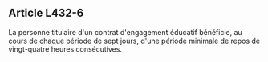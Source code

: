 ## Article L432-6

La personne titulaire d'un contrat d'engagement éducatif bénéficie, au cours de chaque période de sept jours,
d'une période minimale de repos de vingt-quatre heures consécutives.


